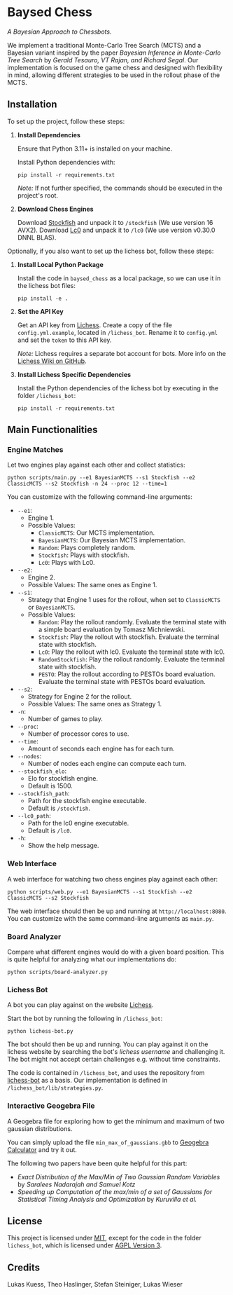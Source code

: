 # Baysed Chess

*A Bayesian Approach to Chessbots.*

We implement a traditional Monte-Carlo Tree Search (MCTS) and a Bayesian variant inspired by the paper *Bayesian Inference in Monte-Carlo Tree Search* by *Gerald Tesauro, VT Rajan, and Richard Segal*.
Our implementation is focused on the game chess and designed with flexibility in mind, allowing different strategies to be used in the rollout phase of the MCTS.

## Installation

To set up the project, follow these steps:

1. **Install Dependencies**
    
    Ensure that Python 3.11+ is installed on your machine.

    Install Python dependencies with:
    
    ```console
    pip install -r requirements.txt
    ```
   
   *Note:* If not further specified, the commands should be executed in the project's root.

2. **Download Chess Engines**

   Download [Stockfish](https://stockfishchess.org/) and unpack it to `/stockfish` (We use version 16 AVX2).
   Download [Lc0](https://lczero.org/play/download/) and unpack it to `/lc0` (We use version v0.30.0 DNNL BLAS).

Optionally, if you also want to set up the lichess bot, follow these steps:

1. **Install Local Python Package**

   Install the code in `baysed_chess` as a local package, so we can use it in the lichess bot files:
    ```console
    pip install -e .
    ```
   
2. **Set the API Key**

   Get an API key from [Lichess](https://lichess.org/). 
   Create a copy of the file `config.yml.example`, located in `/lichess_bot`.
   Rename it to `config.yml` and set the `token` to this API key.
 
   *Note:* Lichess requires a separate bot account for bots. More info on the [Lichess Wiki on GitHub](https://github.com/lichess-bot-devs/lichess-bot/wiki/How-to-create-a-Lichess-OAuth-token).

3. **Install Lichess Specific Dependencies**

   Install the Python dependencies of the lichess bot by executing in the folder `/lichess_bot`:
    ```console
    pip install -r requirements.txt
    ```

## Main Functionalities

### Engine Matches

Let two engines play against each other and collect statistics:

```console
python scripts/main.py --e1 BayesianMCTS --s1 Stockfish --e2 ClassicMCTS --s2 Stockfish -n 24 --proc 12 --time=1 
```

You can customize with the following command-line arguments:

* `--e1`:
  * Engine 1.
  * Possible Values:
    * `ClassicMCTS`: Our MCTS implementation.
    * `BayesianMCTS`: Our Bayesian MCTS implementation.
    * `Random`: Plays completely random.
    * `Stockfish`: Plays with stockfish.
    * `Lc0`: Plays with Lc0.
* `--e2`:
  * Engine 2.
  * Possible Values: The same ones as Engine 1.
* `--s1`:
  * Strategy that Engine 1 uses for the rollout, when set to `ClassicMCTS` or `BayesianMCTS`. 
  * Possible Values:
    * `Random`: Play the rollout randomly. Evaluate the terminal state with a simple board evaluation by Tomasz Michniewski.
    * `Stockfish`: Play the rollout with stockfish. Evaluate the terminal state with stockfish.
    * `Lc0`: Play the rollout with lc0. Evaluate the terminal state with lc0.
    * `RandomStockfish`: Play the rollout randomly. Evaluate the terminal state with stockfish.
    * `PESTO`:  Play the rollout according to PESTOs board evaluation. Evaluate the terminal state with PESTOs board evaluation.
* `--s2`:
  * Strategy for Engine 2 for the rollout.
  * Possible Values: The same ones as Strategy 1.
* `-n`:
  * Number of games to play.
* `--proc`:
  * Number of processor cores to use.
* `--time`:
  * Amount of seconds each engine has for each turn.
* `--nodes`:
  * Number of nodes each engine can compute each turn.
* `--stockfish_elo`:
  * Elo for stockfish engine.
  * Default is 1500.
* `--stockfish_path`:
  * Path for the stockfish engine executable.
  * Default is `/stockfish`.
* `--lc0_path`:
   * Path for the lc0 engine executable.
   * Default is `/lc0`.
* `-h`:
  * Show the help message.

### Web Interface

A web interface for watching two chess engines play against each other:

```console
python scripts/web.py --e1 BayesianMCTS --s1 Stockfish --e2 ClassicMCTS --s2 Stockfish
```

The web interface should then be up and running at `http://localhost:8080`. 
You can customize with the same command-line arguments as `main.py`.

### Board Analyzer

Compare what different engines would do with a given board position.
This is quite helpful for analyzing what our implementations do:

```console
python scripts/board-analyzer.py 
```

### Lichess Bot

A bot you can play against on the website [Lichess](https://lichess.org/). 

Start the bot by running the following in `/lichess_bot`:

```console
python lichess-bot.py
```

The bot should then be up and running.
You can play against it on the lichess website by searching the bot's *lichess username* and challenging it.
The bot might not accept certain challenges e.g. without time constraints.

The code is contained in `/lichess_bot`, and uses the repository from [lichess-bot](https://github.com/lichess-bot-devs/lichess-bot) as a basis.
Our implementation is defined in `/lichess_bot/lib/strategies.py`.

### Interactive Geogebra File

A Geogebra file for exploring how to get the minimum and maximum of two gaussian distributions.

You can simply upload the file `min_max_of_gaussians.gbb` to [Geogebra Calculator](https://www.geogebra.org/calculator) and try it out. 

The following two papers have been quite helpful for this part:

* *Exact Distribution of the Max/Min of Two Gaussian Random Variables* by *Saralees Nadarajah and Samuel Kotz*
* *Speeding up Computation of the max/min of a set of Gaussians for Statistical Timing Analysis and Optimization* by *Kuruvilla et al.*

## License

This project is licensed under [MIT](LICENSE-MIT), except for the code in the folder `lichess_bot`, which is licensed under [AGPL Version 3](LICENSE-AGPL).


## Credits

Lukas Kuess, Theo Haslinger, Stefan Steiniger, Lukas Wieser

